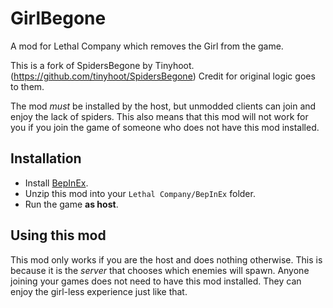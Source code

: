# GirlBegone
A mod for Lethal Company which removes the Girl from the game.

This is a fork of SpidersBegone by Tinyhoot. (https://github.com/tinyhoot/SpidersBegone) Credit for original logic goes to them.

The mod *must* be installed by the host, but unmodded clients can join and enjoy the lack of spiders.
This also means that this mod will not work for you if you join the game of someone who does not have
this mod installed.

## Installation
- Install [BepInEx](https://github.com/BepInEx/BepInEx/releases/tag/v5.4.22).
- Unzip this mod into your `Lethal Company/BepInEx` folder.
- Run the game **as host**.

## Using this mod
This mod only works if you are the host and does nothing otherwise. 
This is because it is the *server* that chooses which enemies will spawn. Anyone joining your games does not need 
to have this mod installed. They can enjoy the girl-less experience just like that.
